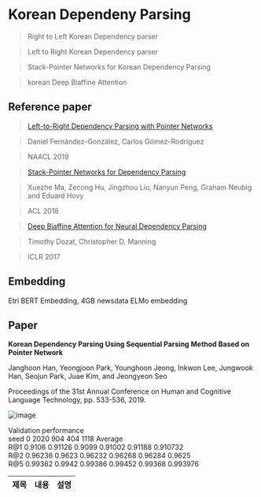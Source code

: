 # Korean Dependeny Parsing
> Right to Left Korean Dependency parser

> Left to Right Korean Dependency parser

> Stack-Pointer Networks for Korean Dependency Parsing

> korean Deep Biaffine Attention

## Reference paper

>[Left-to-Right Dependency Parsing with Pointer Networks](https://www.aclweb.org/anthology/N19-1076.pdf)

>Daniel Fernández-González, Carlos Gómez-Rodríguez

>NAACL 2019

>[Stack-Pointer Networks for Dependency Parsing](https://arxiv.org/pdf/1805.01087.pdf)

>Xuezhe Ma, Zecong Hu, Jingzhou Liu, Nanyun Peng, Graham Neubig and Eduard Hovy

>ACL 2018

>[Deep Biaffine Attention for Neural Dependency Parsing](https://arxiv.org/abs/1611.01734)

>Timothy Dozat, Christopher D. Manning

>ICLR 2017

## Embedding

Etri BERT Embedding, 4GB newsdata ELMo embedding

## Paper
**Korean Dependency Parsing Using Sequential Parsing Method Based on Pointer Network**

Janghoon Han, Yeongjoon Park, Younghoon Jeong, Inkwon Lee, Jungwook Han, Seojun Park, Juae Kim, and Jeongyeon Seo

Proceedings of the 31st Annual Conference on Human and Cognitive Language Technology, pp. 533-536, 2019.

![image](https://user-images.githubusercontent.com/32722198/97518177-1ae96380-19da-11eb-86c1-9966cfb81dbc.png)

Validation performance  
seed	0	2020	904	404	1118	Average  
R@1	0.9106	0.91126	0.9099	0.91002	0.91188	0.910732  
R@2	0.96236	0.9623	0.96232	0.96268	0.96284	0.9625  
R@5	0.99362	0.9942	0.99386	0.99452	0.99368	0.993976  

|제목|내용|설명|
|---|---|---|

